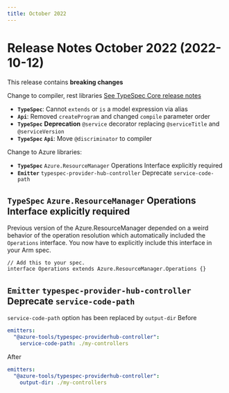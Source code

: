 ```yaml
---
title: October 2022
---
```


# Release Notes October 2022 (2022-10-12)

This release contains **breaking changes**

Change to compiler, rest libraries [See TypeSpec Core release notes](https://microsoft.github.io/typespec/docs/release-notes/release-2022-10-12/)

- **`TypeSpec`**: Cannot `extends` or `is` a model expression via alias
- **`Api`**: Removed `createProgram` and changed `compile` parameter order
- **`TypeSpec`** **Deprecation** `@service` decorator replacing `@serviceTitle` and `@serviceVersion`
- **`TypeSpec`** **`Api`**: Move `@discriminator` to compiler

Change to Azure libraries:

- **`TypeSpec`** `Azure.ResourceManager` Operations Interface explicitly required
- **`Emitter`** `typespec-provider-hub-controller` Deprecate `service-code-path`

## **`TypeSpec`** `Azure.ResourceManager` Operations Interface explicitly required

Previous version of the Azure.ResourceManager depended on a weird behavior of the operation resolution which automatically included the `Operations` interface.
You now have to explicitly include this interface in your Arm spec.

```typespec
// Add this to your spec.
interface Operations extends Azure.ResourceManager.Operations {}
```

## **`Emitter`** `typespec-provider-hub-controller` Deprecate `service-code-path`

`service-code-path` option has been replaced by `output-dir`
Before

```yaml
emitters:
  "@azure-tools/typespec-providerhub-controller":
    service-code-path: ./my-controllers
```

After

```yaml
emitters:
  "@azure-tools/typespec-providerhub-controller":
    output-dir: ./my-controllers
```

